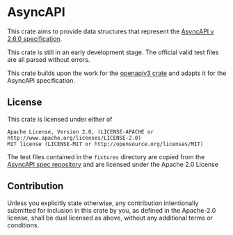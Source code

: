 # AsyncAPI

This crate aims to provide data structures that represent the [AsyncAPI v 2.6.0 specification](https://www.asyncapi.com/docs/specifications/v2.6.0).

This crate is still in an early development stage. The official valid test files are all parsed without errors.

This crate builds upon the work for the [openapiv3 crate](https://crates.io/crates/openapiv3) and adapts it for the AsyncAPI specification.

## License

This crate is licensed under either of

    Apache License, Version 2.0, (LICENSE-APACHE or http://www.apache.org/licenses/LICENSE-2.0)
    MIT license (LICENSE-MIT or http://opensource.org/licenses/MIT)

The test files contained in the `fixtures` directory are copied from the [AsyncAPI spec repository](https://github.com/asyncapi/spec) and are licensed under the Apache 2.0 License

## Contribution

Unless you explicitly state otherwise, any contribution intentionally submitted for inclusion in this crate by you, as defined in the Apache-2.0 license, shall be dual licensed as above, without any additional terms or conditions.